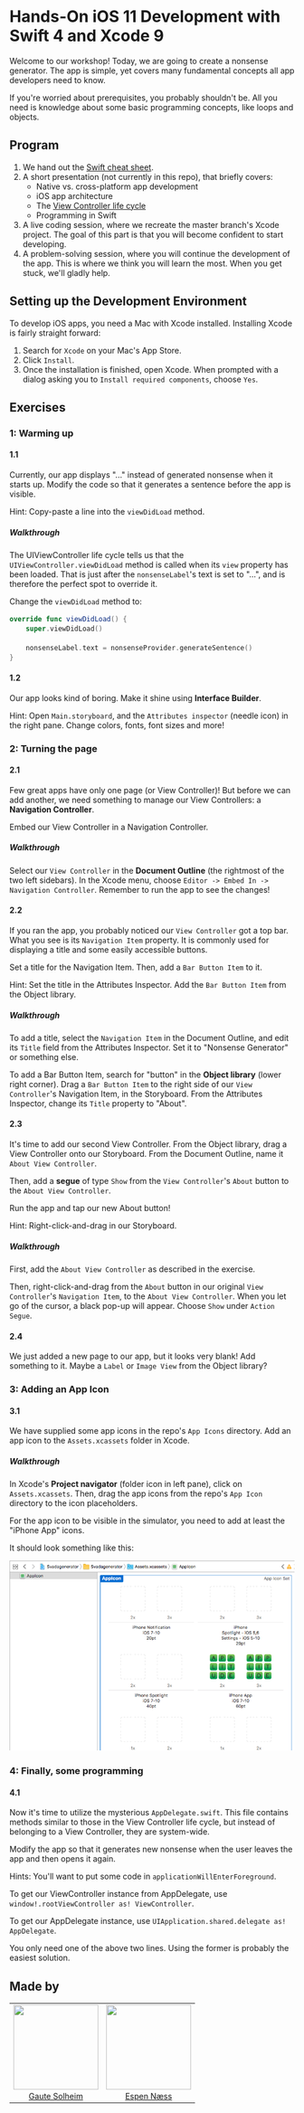 # Hands-On iOS 11 Development with Swift 4 and Xcode 9

Welcome to our workshop! Today, we are going to create a nonsense generator. The app is simple, yet covers many fundamental concepts all app developers need to know.

If you're worried about prerequisites, you probably shouldn't be. All you need is knowledge about some basic programming concepts, like loops and objects.

## Program

1. We hand out the [Swift cheat sheet](swift-cheat-sheet.md).
2. A short presentation (not currently in this repo), that briefly covers:
   - Native vs. cross-platform app development
   - iOS app architecture
   - The [View Controller life cycle](https://i.stack.imgur.com/g19fw.png)
   - Programming in Swift
3. A live coding session, where we recreate the master branch's Xcode project. The goal of this part is that you will become confident to start developing.
4. A problem-solving session, where you will continue the development of the app. This is where we think you will learn the most. When you get stuck, we'll gladly help.


## Setting up the Development Environment

To develop iOS apps, you need a Mac with Xcode installed. Installing Xcode is fairly straight forward:

1. Search for `Xcode` on your Mac's App Store.
2. Click `Install`.
3. Once the installation is finished, open Xcode. When prompted with a dialog asking you to `Install required components`, choose `Yes`.

## Exercises

### 1: Warming up

#### 1.1

Currently, our app displays "..." instead of generated nonsense when it starts up. Modify the code so that it generates a sentence before the app is visible.

Hint: Copy-paste a line into the `viewDidLoad` method.

##### Walkthrough

The UIViewController life cycle tells us that the `UIViewController.viewDidLoad` method is called when its `view` property has been loaded. That is just after the `nonsenseLabel`'s text is set to "...", and is therefore the perfect spot to override it.

Change the `viewDidLoad` method to:

```swift
override func viewDidLoad() {
    super.viewDidLoad()

    nonsenseLabel.text = nonsenseProvider.generateSentence()
}
```

#### 1.2

Our app looks kind of boring. Make it shine using **Interface Builder**.

Hint: Open `Main.storyboard`, and the `Attributes inspector` (needle icon) in the right pane. Change colors, fonts, font sizes and more!

### 2: Turning the page 

#### 2.1

Few great apps have only one page (or View Controller)! But before we can add another, we need something to manage our View Controllers: a **Navigation Controller**.

Embed our View Controller in a Navigation Controller.

##### Walkthrough

Select our `View Controller` in the **Document Outline** (the rightmost of the two left sidebars). In the Xcode menu, choose `Editor -> Embed In -> Navigation Controller`. Remember to run the app to see the changes!

#### 2.2

If you ran the app, you probably noticed our `View Controller` got a top bar. What you see is its `Navigation Item` property. It is commonly used for displaying a title and some easily accessible buttons.

Set a title for the Navigation Item. Then, add a `Bar Button Item` to it.

Hint: Set the title in the Attributes Inspector. Add the `Bar Button Item` from the Object library.

##### Walkthrough

To add a title, select the `Navigation Item` in the Document Outline, and edit its `Title` field from the Attributes Inspector. Set it to "Nonsense Generator" or something else.

To add a Bar Button Item, search for "button" in the **Object library** (lower right corner). Drag a `Bar Button Item` to the right side of our `View Controller`'s Navigation Item, in the Storyboard. From the Attributes Inspector, change its `Title` property to "About".

#### 2.3

It's time to add our second View Controller. From the Object library, drag a View Controller onto our Storyboard. From the Document Outline, name it `About View Controller`.

Then, add a **segue** of type `Show` from the `View Controller`'s `About` button to the `About View Controller`.

Run the app and tap our new About button!

Hint: Right-click-and-drag in our Storyboard.

##### Walkthrough

First, add the `About View Controller` as described in the exercise.

Then, right-click-and-drag from the `About` button in our original `View Controller`'s `Navigation Item`, to the `About View Controller`. When you let go of the cursor, a black pop-up will appear. Choose `Show` under `Action Segue`.

#### 2.4

We just added a new page to our app, but it looks very blank! Add something to it. Maybe a `Label` or `Image View` from the Object library?

### 3: Adding an App Icon

#### 3.1

We have supplied some app icons in the repo's `App Icons` directory. Add an app icon to the `Assets.xcassets` folder in Xcode.

##### Walkthrough

In Xcode's **Project navigator** (folder icon in left pane), click on `Assets.xcassets`. Then, drag the app icons from the repo's `App Icon` directory to the icon placeholders.

For the app icon to be visible in the simulator, you need to add at least the "iPhone App" icons.

It should look something like this:

![](resources/exercise3-1.png)



### 4: Finally, some programming

#### 4.1

Now it's time to utilize the mysterious `AppDelegate.swift`. This file contains methods similar to those in the View Controller life cycle, but instead of belonging to a View Controller, they are system-wide.

Modify the app so that it generates new nonsense when the user leaves the app and then opens it again.

Hints: You'll want to put some code in `applicationWillEnterForeground`.

To get our ViewController instance from AppDelegate, use `window!.rootViewController as! ViewController`.

To get our AppDelegate instance, use `UIApplication.shared.delegate as! AppDelegate`.

You only need one of the above two lines. Using the former is probably the easiest solution.

## Made by

<table>
    <tr>
        <td align="center">
            <img src="https://avatars0.githubusercontent.com/u/12966260" width="150" height="150">
            <br>
            <a href="https://github.com/gautesolheim/">Gaute Solheim</a>
        </td>
        <td align="center">
            <img src="https://avatars0.githubusercontent.com/u/17125229" width="150" height="150">
            <br>
            <a href="https://github.com/espennaess">Espen Næss</a>
        </td>
    </tr>
</table>
